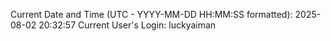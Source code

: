 Current Date and Time (UTC - YYYY-MM-DD HH:MM:SS formatted): 2025-08-02 20:32:57
Current User's Login: luckyaiman
